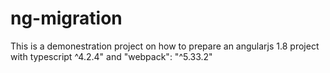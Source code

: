 # ng-migration
This is a demonestration project on how to prepare an angularjs 1.8 project with typescript ^4.2.4" and "webpack": "^5.33.2"
